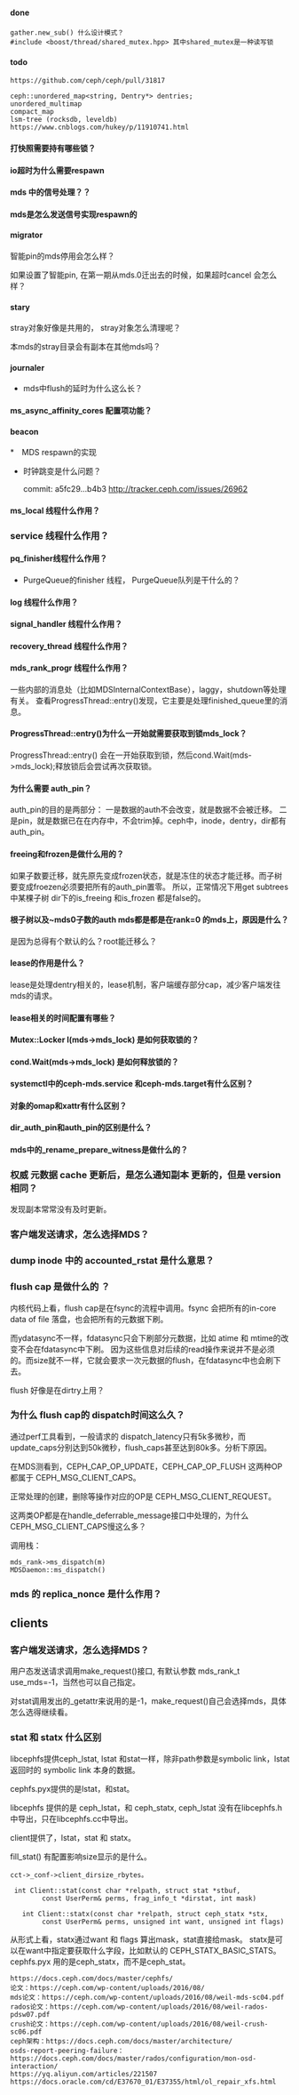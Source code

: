 #### done
```
gather.new_sub() 什么设计模式？
#include <boost/thread/shared_mutex.hpp> 其中shared_mutex是一种读写锁
```

#### todo

```
https://github.com/ceph/ceph/pull/31817

ceph::unordered_map<string, Dentry*> dentries;
unordered_multimap
compact_map
lsm-tree (rocksdb, leveldb)
https://www.cnblogs.com/hukey/p/11910741.html
```

#### 打快照需要持有哪些锁？

#### io超时为什么需要respawn

#### mds 中的信号处理？？

#### mds是怎么发送信号实现respawn的
    
#### migrator

智能pin的mds停用会怎么样？

如果设置了智能pin, 在第一期从mds.0迁出去的时候，如果超时cancel 会怎么样？

#### stary

stray对象好像是共用的， stray对象怎么清理呢？

本mds的stray目录会有副本在其他mds吗？

#### journaler

* mds中flush的延时为什么这么长？

#### ms_async_affinity_cores 配置项功能？

#### beacon
    
*　MDS respawn的实现

*  时钟跳变是什么问题？

    commit: a5fc29...b4b3
    http://tracker.ceph.com/issues/26962

#### ms_local 线程什么作用？

### service 线程什么作用？

#### pq_finisher线程什么作用？
  
* PurgeQueue的finisher 线程， PurgeQueue队列是干什么的？

#### log 线程什么作用？

#### signal_handler 线程什么作用？

#### recovery_thread 线程什么作用？

#### mds_rank_progr 线程什么作用？
  
一些内部的消息处（比如MDSInternalContextBase），laggy，shutdown等处理有关。
查看ProgressThread::entry()发现，它主要是处理finished_queue里的消息。

#### ProgressThread::entry()为什么一开始就需要获取到锁mds_lock？
ProgressThread::entry() 会在一开始获取到锁，然后cond.Wait(mds->mds_lock);释放锁后会尝试再次获取锁。
 
#### 为什么需要 auth_pin？

auth_pin的目的是两部分：
一是数据的auth不会改变，就是数据不会被迁移。
二是pin，就是数据已在在内存中，不会trim掉。ceph中，inode，dentry，dir都有auth_pin。

#### freeing和frozen是做什么用的？

如果子数要迁移，就先原先变成frozen状态，就是冻住的状态才能迁移。而子树要变成froezen必须要把所有的auth_pin置零。
所以，正常情况下用get subtrees中某棵子树 dir下的is_freeing 和is_frozen 都是false的。


#### 根子树以及~mds0子数的auth mds都是都是在rank=0 的mds上，原因是什么？

是因为总得有个默认的么？root能迁移么？

#### lease的作用是什么？

lease是处理dentry相关的，lease机制，客户端缓存部分cap，减少客户端发往mds的请求。
   
#### lease相关的时间配置有哪些？
#### Mutex::Locker l(mds->mds_lock) 是如何获取锁的？
#### cond.Wait(mds->mds_lock) 是如何释放锁的？
#### systemctl中的ceph-mds.service 和ceph-mds.target有什么区别？
#### 对象的omap和xattr有什么区别？
#### dir_auth_pin和auth_pin的区别是什么？
#### mds中的_rename_prepare_witness是做什么的？

### 权威 元数据 cache 更新后，是怎么通知副本 更新的，但是 version相同？ 

发现副本常常没有及时更新。

### 客户端发送请求，怎么选择MDS？

### dump inode 中的 accounted_rstat 是什么意思？

### flush cap 是做什么的 ？

内核代码上看，flush cap是在fsync的流程中调用。fsync 会把所有的in-core data of file 落盘，也会把所有的元数据下刷。

而ydatasync不一样，fdatasync只会下刷部分元数据，比如 atime 和 mtime的改变不会在fdatasync中下刷。
因为这些信息对后续的read操作来说并不是必须的。而size就不一样，它就会要求一次元数据的flush，在fdatasync中也会刷下去。

flush 好像是在dirtry上用？

### 为什么 flush cap的 dispatch时间这么久？

通过perf工具看到，一般请求的 dispatch_latency只有5k多微秒，而update_caps分别达到50k微秒，flush_caps甚至达到80k多。分析下原因。

在MDS测看到，CEPH_CAP_OP_UPDATE，CEPH_CAP_OP_FLUSH 这两种OP都属于 CEPH_MSG_CLIENT_CAPS。

正常处理的创建，删除等操作对应的OP是 CEPH_MSG_CLIENT_REQUEST。

这两类OP都是在handle_deferrable_message接口中处理的，为什么CEPH_MSG_CLIENT_CAPS慢这么多？

调用栈：

    mds_rank->ms_dispatch(m)
    MDSDaemon::ms_dispatch()


### mds 的 replica_nonce 是什么作用？

## clients
### 客户端发送请求，怎么选择MDS？

用户态发送请求调用make_request()接口, 有默认参数 mds_rank_t use_mds=-1，当然也可以自己指定。

对stat调用发出的_getattr来说用的是-1，make_request()自己会选择mds，具体怎么选得继续看。

### stat 和 statx 什么区别

libcephfs提供ceph_lstat, lstat 和stat一样，除非path参数是symbolic link，lstat 返回时的 symbolic link 本身的数据。

cephfs.pyx提供的是lstat，和stat。

libcephfs 提供的是 ceph_lstat，和 ceph_statx, ceph_lstat 没有在libcephfs.h 中导出，只在libcephfs.cc中导出。

client提供了，lstat，stat 和 statx。

fill_stat() 有配置影响size显示的是什么。

    cct->_conf->client_dirsize_rbytes。 
    
     int Client::stat(const char *relpath, struct stat *stbuf, 
            const UserPerm& perms, frag_info_t *dirstat, int mask)
            
       int Client::statx(const char *relpath, struct ceph_statx *stx,
            const UserPerm& perms, unsigned int want, unsigned int flags)
            
 从形式上看，statx通过want 和 flags 算出mask，stat直接给mask。 statx是可以在want中指定要获取什么字段，比如默认的 CEPH_STATX_BASIC_STATS。cephfs.pyx 用的是ceph_statx，而不是ceph_stat。

```
https://docs.ceph.com/docs/master/cephfs/
论文：https://ceph.com/wp-content/uploads/2016/08/
mds论文：https://ceph.com/wp-content/uploads/2016/08/weil-mds-sc04.pdf
rados论文：https://ceph.com/wp-content/uploads/2016/08/weil-rados-pdsw07.pdf
crush论文：https://ceph.com/wp-content/uploads/2016/08/weil-crush-sc06.pdf
ceph架构：https://docs.ceph.com/docs/master/architecture/
osds-report-peering-failure：https://docs.ceph.com/docs/master/rados/configuration/mon-osd-interaction/
https://yq.aliyun.com/articles/221507
https://docs.oracle.com/cd/E37670_01/E37355/html/ol_repair_xfs.html
```
